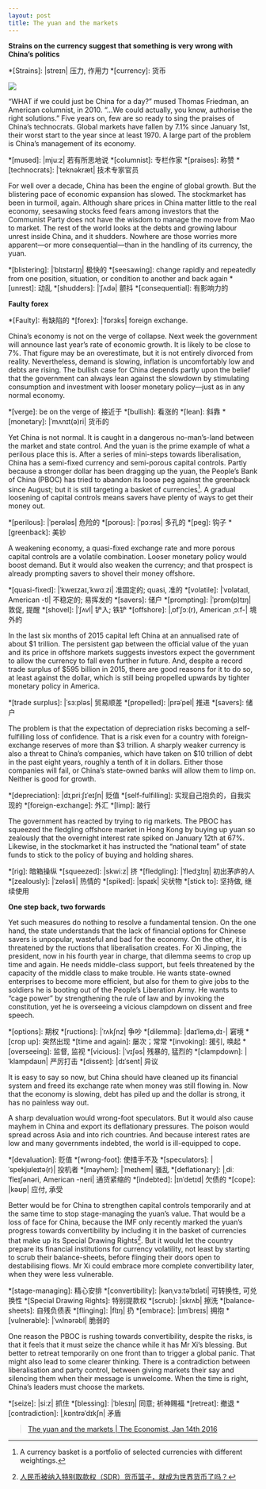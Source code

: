 ```yaml
---
layout: post
title: The yuan and the markets
---
```


__Strains on the currency suggest that something is very wrong with China’s politics__

*[Strains]: |streɪn| 压力, 作用力 
*[currency]: 货币

![](http://cdn.static-economist.com/sites/default/files/imagecache/full-width/images/print-edition/20160116_LDD002_0.jpg)

“WHAT if we could just be China for a day?” mused Thomas Friedman, an American columnist, in 2010. “…We could actually, 
you know, authorise the right solutions.” Five years on, few are so ready to sing the praises of China’s technocrats. 
Global markets have fallen by 7.1% since January 1st, their worst start to the year since at least 1970. A large part 
of the problem is China’s management of its economy.

*[mused]: |mjuːz| 若有所思地说
*[columnist]: 专栏作家
*[praises]: 称赞
*[technocrats]: |ˈteknəkræt| 技术专家官员

For well over a decade, China has been the engine of global growth. But the blistering pace of economic expansion has 
slowed. The stockmarket has been in turmoil, again. Although share prices in China matter little to the real economy, 
seesawing stocks feed fears among investors that the Communist Party does not have the wisdom to manage the move from 
Mao to market. The rest of the world looks at the debts and growing labour unrest inside China, and it 
shudders. Nowhere are those worries more apparent—or more consequential—than in the handling of its currency, the yuan.

*[blistering]: |ˈblɪstərɪŋ| 极快的
*[seesawing]: change rapidly and repeatedly from one position, situation, or condition to another and back again
*[unrest]: 动乱
*[shudders]: |ˈʃʌdə| 颤抖
*[consequential]: 有影响力的

__Faulty forex__

*[Faulty]: 有缺陷的
*[forex]: |ˈfɒrɜks| foreign exchange.

China’s economy is not on the verge of collapse. Next week the government will announce last year’s rate of economic 
growth. It is likely to be close to 7%. That figure may be an overestimate, but it is not entirely divorced from reality. 
Nevertheless, demand is slowing, inflation is uncomfortably low and debts are rising. The bullish case for China depends 
partly upon the belief that the government can always lean against the slowdown by stimulating consumption and investment 
with looser monetary policy—just as in any normal economy.

*[verge]: be on the verge of 接近于
*[bullish]: 看涨的
*[lean]: 斜靠
*[monetary]: |ˈmʌnɪt(ə)ri| 货币的


Yet China is not normal. It is caught in a dangerous no-man’s-land between the market and state control. And the yuan is 
the prime example of what a perilous place this is. After a series of mini-steps towards liberalisation, China has a 
semi-fixed currency and semi-porous capital controls. Partly because a stronger dollar has been dragging up the yuan, the 
People’s Bank of China (PBOC) has tried to abandon its loose peg against the greenback since August; but it is still 
targeting a basket of currencies[^a-basket-of-currencies]. A gradual loosening of capital controls means savers have plenty of ways to get their 
money out.

*[perilous]: |ˈperələs| 危险的
*[porous]: |ˈpɔːrəs| 多孔的
*[peg]: 钩子
*[greenback]: 美钞

[^a-basket-of-currencies]: A currency basket is a portfolio of selected currencies with different weightings.

A weakening economy, a quasi-fixed exchange rate and more porous capital controls are a volatile combination. Looser 
monetary policy would boost demand. But it would also weaken the currency; and that prospect is already prompting savers 
to shovel their money offshore.

*[quasi-fixed]: |ˈkweɪzaɪ,ˈkwɑːzi| 准固定的; quasi, 准的
*[volatile]: |ˈvɒlətaɪl, American -tl| 不稳定的; 易挥发的
*[savers]: 储户 
*[prompting]: |ˈprɒm(p)tɪŋ| 敦促, 提醒
*[shovel]: |ˈʃʌvl| 铲入; 铁铲
*[offshore]: |ˌɒfˈʃɔː(r), American ˌɔːf-| 境外的

In the last six months of 2015 capital left China at an annualised rate of about $1 trillion. The persistent gap between 
the official value of the yuan and its price in offshore markets suggests investors expect the government to allow the 
currency to fall even further in future. And, despite a record trade surplus of $595 billion in 2015, there are good 
reasons for it to do so, at least against the dollar, which is still being propelled upwards by tighter monetary policy 
in America.

*[trade surplus]: |ˈsɜːpləs| 贸易顺差
*[propelled]: |prəˈpel| 推进
*[savers]: 储户 

The problem is that the expectation of depreciation risks becoming a self-fulfilling loss of confidence. That is a risk 
even for a country with foreign-exchange reserves of more than $3 trillion. A sharply weaker currency is also a threat 
to China’s companies, which have taken on $10 trillion of debt in the past eight years, roughly a tenth of it in dollars. 
Either those companies will fail, or China’s state-owned banks will allow them to limp on. Neither is good for growth.

*[depreciation]: |dɪˌpriːʃɪˈeɪʃn| 贬值
*[self-fulfilling]: 实现自己抱负的，自我实现的
*[foreign-exchange]: 外汇
*[limp]: 跛行

The government has reacted by trying to rig markets. The PBOC has squeezed the fledgling offshore market in Hong Kong by 
buying up yuan so zealously that the overnight interest rate spiked on January 12th at 67%. Likewise, in the stockmarket 
it has instructed the “national team” of state funds to stick to the policy of buying and holding shares.

*[rig]: 暗箱操纵
*[squeezed]: |skwiːz| 挤
*[fledgling]: |ˈfledʒlɪŋ| 初出茅庐的人
*[zealously]: |ˈzeləsli| 热情的
*[spiked]: |spaɪk| 尖状物
*[stick to]: 坚持做, 继续使用

__One step back, two forwards__

Yet such measures do nothing to resolve a fundamental tension. On the one hand, the state understands that the lack of 
financial options for Chinese savers is unpopular, wasteful and bad for the economy. On the other, it is threatened by 
the ructions that liberalisation creates. For Xi Jinping, the president, now in his fourth year in charge, that dilemma 
seems to crop up time and again. He needs middle-class support, but feels threatened by the capacity of 
the middle class to make trouble. He wants state-owned enterprises to become more efficient, but also for them to give 
jobs to the soldiers he is booting out of the People’s Liberation Army. He wants to “cage power” by 
strengthening the rule of law and by invoking the constitution, yet he is overseeing a vicious clampdown on dissent and 
free speech.

*[options]: 期权
*[ructions]: |ˈrʌkʃnz| 争吵
*[dilemma]: |daɪˈlemə,dɪ-| 窘境
*[crop up]: 突然出现
*[time and again]: 屡次；常常
*[invoking]: 援引, 唤起 
*[overseeing]: 监督, 监视
*[vicious]: |ˈvɪʃəs| 残暴的, 猛烈的
*[clampdown]: |ˈklampdaʊn| 严厉打击
*[dissent]: |dɪˈsent| 异议


It is easy to say so now, but China should have cleaned up its financial system and freed its exchange rate when money was 
still flowing in. Now that the economy is slowing, debt has piled up and the dollar is strong, it has no painless way out.

A sharp devaluation would wrong-foot speculators. But it would also cause mayhem in China and export its deflationary 
pressures. The poison would spread across Asia and into rich countries. And because interest rates are low and many 
governments indebted, the world is ill-equipped to cope.

*[devaluation]: 贬值
*[wrong-foot]: 使措手不及
*[speculators]: |ˈspekjʊleɪtə(r)| 投机者
*[mayhem]: |ˈmeɪhem| 骚乱
*[deflationary]: |ˌdiːˈfleɪʃənəri, American -neri| 通货紧缩的
*[indebted]: |ɪnˈdetɪd| 欠债的
*[cope]: |kəʊp| 应付, 承受

Better would be for China to strengthen capital controls temporarily and at the same time to stop stage-managing the yuan’s 
value. That would be a loss of face for China, because the IMF only recently marked the yuan’s progress towards convertibility 
by including it in the basket of currencies that make up its Special Drawing Rights[^SDR]. But it would let the country prepare its 
financial institutions for currency volatility, not least by starting to scrub their balance-sheets, before flinging their 
doors open to destabilising flows. Mr Xi could embrace more complete convertibility later, when they were less vulnerable.

*[stage-managing]: 精心安排
*[convertibility]: |kənˌvɜːtəˈbɪləti| 可转换性, 可兑换性
*[Special Drawing Rights]: 特别提款权
*[scrub]: |skrʌb| 擦洗
*[balance-sheets]: 自残负债表
*[flinging]: |flɪŋ| 扔
*[embrace]: |ɪmˈbreɪs| 拥抱
*[vulnerable]: |ˈvʌlnərəbl| 脆弱的
[^SDR]: [人民币被纳入特别取款权（SDR）货币篮子，就成为世界货币了吗？](https://www.zhihu.com/question/29169312/answer/74761165)

One reason the PBOC is rushing towards convertibility, despite the risks, is that it feels that it must seize the chance 
while it has Mr Xi’s blessing. But better to retreat temporarily on one front than to trigger a global panic. That might also 
lead to some clearer thinking. There is a contradiction between liberalisation and party control, between giving markets their 
say and silencing them when their message is unwelcome. When the time is right, China’s leaders must choose the markets.

*[seize]: |siːz| 抓住
*[blessing]: |ˈblesɪŋ| 同意; 祈神赐福
*[retreat]: 撤退
*[contradiction]: |ˌkɒntrəˈdɪkʃn| 矛盾

> [The yuan and the markets \| The Economist, Jan 14th 2016](http://www.economist.com/news/leaders/21688396-strains-currency-suggest-something-very-wrong-chinas-politics-yuan-and)
